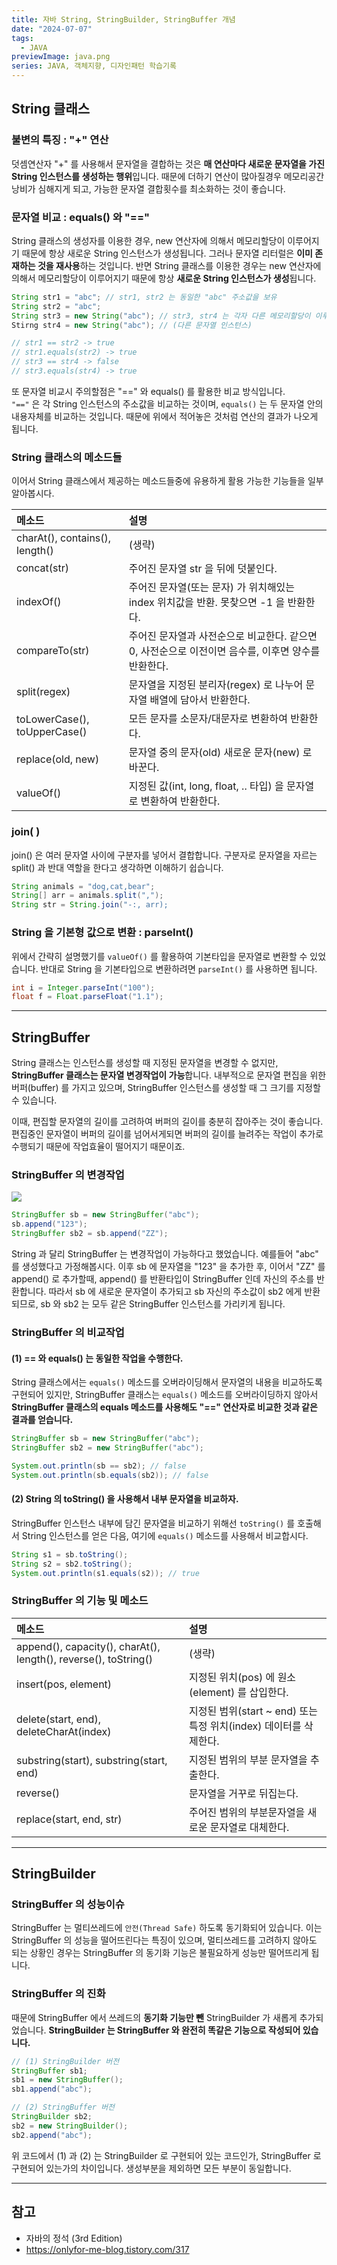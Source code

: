 ```yaml
---
title: 자바 String, StringBuilder, StringBuffer 개념
date: "2024-07-07"
tags:
  - JAVA
previewImage: java.png
series: JAVA, 객체지향, 디자인패턴 학습기록
---
```


## String 클래스

### 불변의 특징 : "+" 연산

덧셈연산자 "+" 를 사용해서 문자열을 결합하는 것은 **매 연산마다 새로운 문자열을 가진 String 인스턴스를 생성하는 행위**입니다. 때문에 더하기 연산이 많아질경우 메모리공간 낭비가 심해지게 되고, 가능한 문자열 결합횟수를 최소화하는 것이 좋습니다.

### 문자열 비교 : equals() 와 "=="

String 클래스의 생성자를 이용한 경우, new 연산자에 의해서 메모리할당이 이루어지기 때문에 항상 새로운 String 인스턴스가 생성됩니다. 그러나 문자열 리터럴은 **이미 존재하는 것을 재사용**하는 것입니다. 반면 String 클래스를 이용한 경우는 new 연산자에 의해서 메모리할당이 이루어지기 때문에 항상 **새로운 String 인스턴스가 생성**됩니다.

```java
String str1 = "abc"; // str1, str2 는 동일한 "abc" 주소값을 보유
String str2 = "abc";
String str3 = new String("abc"); // str3, str4 는 각자 다른 메모리할당이 이루어짐
Stirng str4 = new String("abc"); // (다른 문자열 인스턴스)

// str1 == str2 -> true
// str1.equals(str2) -> true
// str3 == str4 -> false
// str3.equals(str4) -> true
```

또 문자열 비교시 주의할점은 "==" 와 equals() 를 활용한 비교 방식입니다.  
`"=="` 은 각 String 인스턴스의 주소값을 비교하는 것이며, `equals()` 는 두 문자열 안의 내용자체를 비교하는 것입니다. 때문에 위에서 적어놓은 것처럼 연산의 결과가 나오게 됩니다.

### String 클래스의 메소드들

이어서 String 클래스에서 제공하는 메소드들중에 유용하게 활용 가능한 기능들을 일부 알아봅시다.

| 메소드                         | 설명                                                                                               |
| :----------------------------- | :------------------------------------------------------------------------------------------------- |
| charAt(), contains(), length() | (생략)                                                                                             |
| concat(str)                    | 주어진 문자열 str 을 뒤에 덧붙인다.                                                                |
| indexOf()                      | 주어진 문자열(또는 문자) 가 위치해있는 index 위치값을 반환. 못찾으면 -1 을 반환한다.               |
| compareTo(str)                 | 주어진 문자열과 사전순으로 비교한다. 같으면 0, 사전순으로 이전이면 음수를, 이후면 양수를 반환한다. |
| split(regex)                   | 문자열을 지정된 분리자(regex) 로 나누어 문자열 배열에 담아서 반환한다.                             |
| toLowerCase(), toUpperCase()   | 모든 문자를 소문자/대문자로 변환하여 반환한다.                                                     |
| replace(old, new)              | 문자열 중의 문자(old) 새로운 문자(new) 로 바꾼다.                                                  |
| valueOf()                      | 지정된 값(int, long, float, .. 타입) 을 문자열로 변환하여 반환한다.                                |

### join( )

join() 은 여러 문자열 사이에 구분자를 넣어서 결합합니다. 구분자로 문자열을 자르는 split() 과 반대 역할을 한다고 생각하면 이해하기 쉽습니다.

```java
String animals = "dog,cat,bear";
String[] arr = animals.split(",");
String str = String.join("-:, arr);
```

### String 을 기본형 값으로 변환 : parseInt()

위에서 간략히 설명했기를 `valueOf()` 를 활용하여 기본타입을 문자열로 변환할 수 있었습니다. 반대로 String 을 기본타입으로 변환하려면 `parseInt()` 를 사용하면 됩니다.

```java
int i = Integer.parseInt("100");
float f = Float.parseFloat("1.1");
```

---

## StringBuffer

String 클래스는 인스턴스를 생성할 때 지정된 문자열을 변경할 수 없지만, **StringBuffer 클래스는 문자열 변경작업이 가능**합니다. 내부적으로 문자열 편집을 위한 버퍼(buffer) 를 가지고 있으며, StringBuffer 인스턴스를 생성할 때 그 크기를 지정할 수 있습니다.

이때, 편집할 문자열의 길이를 고려하여 버퍼의 길이를 충분히 잡아주는 것이 좋습니다. 편집중인 문자열이 버퍼의 길이를 넘어서게되면 버퍼의 길이를 늘려주는 작업이 추가로 수행되기 때문에 작업효율이 떨어지기 때문이죠.

### StringBuffer 의 변경작업

![](https://velog.velcdn.com/images/msung99/post/f66a5f11-e59f-46d0-a387-31d09a8ce750/image.png)

```java
StringBuffer sb = new StringBuffer("abc");
sb.append("123");
StringBuffer sb2 = sb.append("ZZ");
```

String 과 달리 StringBuffer 는 변경작업이 가능하다고 했었습니다. 예를들어 "abc" 를 생성했다고 가정해봅시다. 이후 sb 에 문자열을 "123" 을 추가한 후, 이어서 "ZZ" 를 append() 로 추가할때, append() 를 반환타입이 StringBuffer 인데 자신의 주소를 반환합니다. 따라서 sb 에 새로운 문자열이 추가되고 sb 자신의 주소값이 sb2 에게 반환되므로, sb 와 sb2 는 모두 같은 StringBuffer 인스턴스를 가리키게 됩니다.

### StringBuffer 의 비교작업

#### (1) == 와 equals() 는 동일한 작업을 수행한다.

String 클래스에서는 `equals()` 메소드를 오버라이딩해서 문자열의 내용을 비교하도록 구현되어 있지만, StringBuffer 클래스는 `equals()` 메소드를 오버라이딩하지 않아서 **StringBuffer 클래스의 equals 메소드를 사용해도 "==" 연산자로 비교한 것과 같은 결과를 얻습니다.**

```java
StringBuffer sb = new StringBuffer("abc");
StringBuffer sb2 = new StringBuffer("abc");

System.out.println(sb == sb2); // false
System.out.println(sb.equals(sb2)); // false
```

#### (2) String 의 toString() 을 사용해서 내부 문자열을 비교하자.

StringBuffer 인스턴스 내부에 담긴 문자열을 비교하기 위해선 `toString()` 를 호출해서 String 인스턴스를 얻은 다음, 여기에 `equals()` 메소드를 사용해서 비교합시다.

```java
String s1 = sb.toString();
String s2 = sb2.toString();
System.out.println(s1.equals(s2)); // true
```

### StringBuffer 의 기능 및 메소드

| 메소드                                                          | 설명                                                              |
| :-------------------------------------------------------------- | :---------------------------------------------------------------- |
| append(), capacity(), charAt(), length(), reverse(), toString() | (생략)                                                            |
| insert(pos, element)                                            | 지정된 위치(pos) 에 원소(element) 를 삽입한다.                    |
| delete(start, end), deleteCharAt(index)                         | 지정된 범위(start ~ end) 또는 특정 위치(index) 데이터를 삭제한다. |
| substring(start), substring(start, end)                         | 지정된 범위의 부분 문자열을 추출한다.                             |
| reverse()                                                       | 문자열을 거꾸로 뒤집는다.                                         |
| replace(start, end, str)                                        | 주어진 범위의 부분문자열을 새로운 문자열로 대체한다.              |

---

## StringBuilder

### StringBuffer 의 성능이슈

StringBuffer 는 멀티쓰레드에 `안전(Thread Safe)` 하도록 동기화되어 있습니다. 이는 StringBuffer 의 성능을 떨어뜨린다는 특징이 있으며, 멀티쓰레드를 고려하지 않아도 되는 상황인 경우는 StringBuffer 의 동기화 기능은 불필요하게 성능만 떨어뜨리게 됩니다.

### StringBuffer 의 진화

때문에 StringBuffer 에서 쓰레드의 **동기화 기능만 뺀** StringBuilder 가 새롭게 추가되었습니다. **StringBuilder 는 StringBuffer 와 완전히 똑같은 기능으로 작성되어 있습니다.**

```java
// (1) StringBuilder 버전
StringBuffer sb1;
sb1 = new StringBuffer();
sb1.append("abc");

// (2) StringBuffer 버전
StringBuilder sb2;
sb2 = new StringBuilder();
sb2.append("abc");
```

위 코드에서 (1) 과 (2) 는 StringBuilder 로 구현되어 있는 코드인가, StringBuffer 로 구현되어 있는가의 차이입니다. 생성부분을 제외하면 모든 부분이 동일합니다.

---

## 참고

- 자바의 정석 (3rd Edition)
- https://onlyfor-me-blog.tistory.com/317
